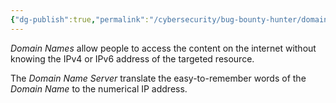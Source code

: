 ```yaml
---
{"dg-publish":true,"permalink":"/cybersecurity/bug-bounty-hunter/domain-name-system/"}
---
```



*Domain Names* allow people to access the content on the internet without knowing the IPv4 or IPv6 address of the targeted resource.

The *Domain Name Server* translate the easy-to-remember words of the *Domain Name* to the numerical IP address.

